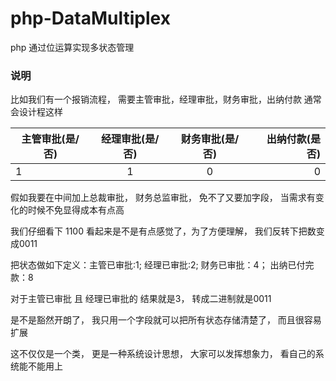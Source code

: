 # php-DataMultiplex
php 通过位运算实现多状态管理

### 说明
比如我们有一个报销流程， 需要主管审批，经理审批，财务审批，出纳付款
通常会设计程这样

主管审批(是/否)|经理审批(是/否)|财务审批(是/否)|出纳付款(是否)
--|:--:|:--:|--:
1|1|0|0

假如我要在中间加上总裁审批， 财务总监审批， 免不了又要加字段， 当需求有变化的时候不免显得成本有点高

我们仔细看下
1100 看起来是不是有点感觉了，为了方便理解， 我们反转下把数变成0011

把状态做如下定义：主管已审批:1; 经理已审批:2;  财务已审批：4； 出纳已付完款：8

对于主管已审批 且 经理已审批的 结果就是3， 转成二进制就是0011

是不是豁然开朗了， 我只用一个字段就可以把所有状态存储清楚了， 而且很容易扩展

这不仅仅是一个类， 更是一种系统设计思想， 大家可以发挥想象力， 看自己的系统能不能用上

